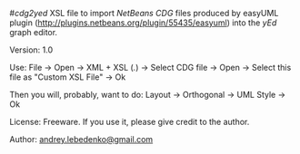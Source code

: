 #<em>cdg2yed</em>
XSL file to import <em>NetBeans</em> <em>CDG</em> files produced by easyUML plugin (http://plugins.netbeans.org/plugin/55435/easyuml) into the <em>yEd</em> graph editor.

Version: 1.0

Use: File -> Open -> XML + XSL (*.*) -> Select CDG file -> Open -> Select this file as "Custom XSL File" -> Ok

Then you will, probably, want to do: Layout -> Orthogonal -> UML Style -> Ok

License: Freeware. If you use it, please give credit to the author.

Author: andrey.lebedenko@gmail.com 
